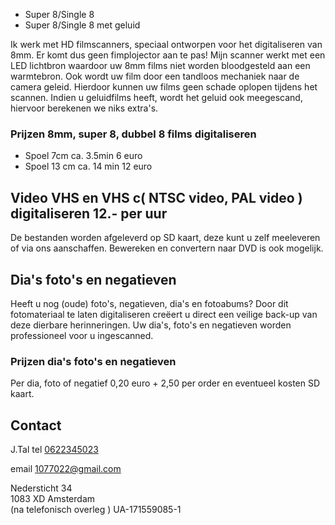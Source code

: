 - Super 8/Single 8
- Super 8/Single 8 met geluid 
 
Ik werk met HD filmscanners, speciaal ontworpen voor het digitaliseren van 8mm. Er komt dus geen fimplojector aan te pas! Mijn scanner werkt met een LED lichtbron waardoor uw 8mm films niet worden bloodgesteld aan een warmtebron. Ook wordt uw film door een tandloos mechaniek naar de camera geleid. Hierdoor kunnen uw films geen schade oplopen tijdens het scannen. Indien u geluidfilms heeft, wordt het geluid ook meegescand, hiervoor berekenen we niks extra's.

### Prijzen 8mm, super 8, dubbel 8 films digitaliseren
- Spoel 7cm ca. 3.5min   6 euro
- Spoel 13 cm ca. 14 min 12 euro

## Video VHS en VHS c( NTSC video, PAL video ) digitaliseren   12.- per uur

De bestanden worden afgeleverd op SD kaart, deze kunt u zelf meeleveren of via ons aanschaffen. Bewereken en convertern naar DVD is ook mogelijk.

## Dia's foto's en negatieven
Heeft u nog (oude) foto's, negatieven, dia's en fotoabums? Door dit fotomateriaal te laten digitaliseren creëert u direct een veilige back-up van deze dierbare herinneringen. Uw dia's, foto's en negatieven worden professioneel voor u ingescanned.

### Prijzen dia's foto's en negatieven
Per dia, foto of negatief 0,20 euro + 2,50 per order en eventueel kosten SD kaart.

## Contact
J.Tal tel [0622345023](tel:0622345023)

email [1077022@gmail.com](mailto:1077022@gmail.com)

Nedersticht 34  
1083 XD Amsterdam  
(na telefonisch overleg )
UA-171559085-1
